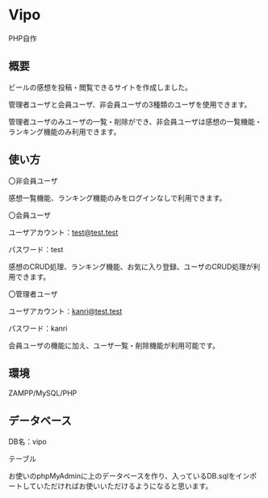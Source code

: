 # Vipo

PHP自作

## 概要
ビールの感想を投稿・閲覧できるサイトを作成しました。

管理者ユーザと会員ユーザ、非会員ユーザの3種類のユーザを使用できます。

管理者ユーザのみユーザの一覧・削除ができ、非会員ユーザは感想の一覧機能・ランキング機能のみ利用できます。

## 使い方
〇非会員ユーザ

感想一覧機能、ランキング機能のみをログインなしで利用できます。

〇会員ユーザ

ユーザアカウント：test@test.test

パスワード：test

感想のCRUD処理、ランキング機能、お気に入り登録、ユーザのCRUD処理が利用できます。

〇管理者ユーザ

ユーザアカウント：kanri@test.test

パスワード：kanri

会員ユーザの機能に加え、ユーザ一覧・削除機能が利用可能です。

## 環境
ZAMPP/MySQL/PHP

## データベース
DB名：vipo

テーブル

お使いのphpMyAdminに上のデータベースを作り、入っているDB.sqlをインポートしていただければお使いいただけるようになると思います。
